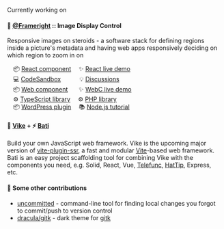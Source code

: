 Currently working on

#### 🚀 [@Frameright](https://github.com/Frameright) :: Image Display Control

Responsive images on steroids - a software stack for defining regions inside a
picture's metadata and having web apps responsively deciding on which region to
zoom in on

&emsp;📦 [React component](https://github.com/Frameright/react-image-display-control/)
&emsp;✨ [React live demo](https://react.frameright.io)<br />
&emsp;💻 [CodeSandbox](https://codesandbox.io/s/image-display-control-react-component-m6qj9r)
&emsp;&emsp;&nbsp;&nbsp;&nbsp;💡 [Discussions](https://github.com/Frameright/react-image-display-control/discussions)<br />
&emsp;📦 [Web component](https://github.com/Frameright/image-display-control-web-component)
&emsp;&nbsp;&nbsp;✨ [WebC live demo](https://webc.frameright.io)<br />
&emsp;⚙️ [TypeScript library](https://github.com/Frameright/image-display-control-metadata-parser)
&emsp;⚙️ [PHP library](https://github.com/Frameright/php-image-metadata-parser)<br />
&emsp;📦 [WordPress plugin](https://github.com/frameright/image-display-control-wordpress/)
&emsp;📚 [Node.js tutorial](https://www.frameright.io/post/metadata-in-node-js)

#### 🔨 [Vike](https://github.com/brillout/vike) + ⚡ [Bati](https://github.com/batijs/bati)

Build your own JavaScript web framework. Vike is the upcoming major version of
[vite-plugin-ssr](https://vite-plugin-ssr.com/), a fast and modular
[Vite](https://vitejs.dev/)-based web framework. Bati is an easy project
scaffolding tool for combining Vike with the components you need, e.g. Solid,
React, Vue, [Telefunc](https://telefunc.com/),
[HatTip](https://github.com/hattipjs/hattip), Express, etc.

#### 🎁 Some other contributions

* [uncommitted](https://github.com/brandon-rhodes/uncommitted/) - command-line
  tool for finding local changes you forgot to commit/push to version control
* [dracula/gitk](https://draculatheme.com/gitk) - dark theme for
  [gitk](https://git-scm.com/docs/gitk)
